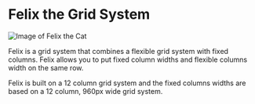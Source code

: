 # Felix the Grid System

![Image of Felix the Cat](http://pictures2015.mobi/wp-content/uploads/felix-the-cat-new-images-2.jpg)

Felix is a grid system that combines a flexible grid system with fixed columns. Felix allows you to put fixed column widths and flexible columns width on the same row.

Felix is built on a 12 column grid system and the fixed columns widths are based on a 12 column, 960px wide grid system.